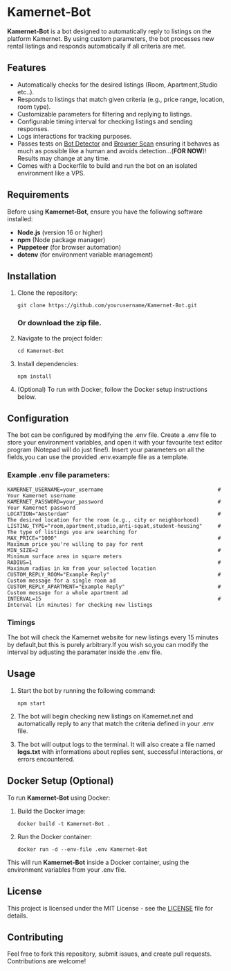 # Kamernet-Bot

**Kamernet-Bot** is a bot designed to automatically reply to listings on the platform Kamernet. By using custom parameters, the bot processes new rental listings and responds automatically if all criteria are met.

## Features

- Automatically checks for the desired listings (Room, Apartment,Studio etc..).
- Responds to listings that match given criteria (e.g., price range, location, room type).
- Customizable parameters for filtering and replying to listings.
- Configurable timing interval for checking listings and sending responses.
- Logs interactions for tracking purposes.
- Passes tests on [Bot Detector](https://bot-detector.rebrowser.net/) and [Browser Scan](https://www.browserscan.net/bot-detection) ensuring it behaves as much as possible like a human and avoids detection...(**FOR NOW**)! 
Results may change at any time.
- Comes with a Dockerfile to build and run the bot on an isolated environment like a VPS.

## Requirements

Before using **Kamernet-Bot**, ensure you have the following software installed:

- **Node.js** (version 16 or higher)
- **npm** (Node package manager)
- **Puppeteer** (for browser automation)
- **dotenv** (for environment variable management)

## Installation

1.  Clone the repository:

    ```
    git clone https://github.com/yourusername/Kamernet-Bot.git
    ```
    ### Or download the **zip** file. 

2.  Navigate to the project folder:

    ```
    cd Kamernet-Bot
    ```

3.  Install dependencies:

    ```
    npm install
    ```

4.  (Optional) To run with Docker, follow the Docker setup instructions below.

## Configuration

The bot can be configured by modifying the .env file.
Create a .env file to store your environment variables, and open it with your favourite text editor program (Notepad will do just fine!).
Insert your parameters on all the fields,you can use the provided .env.example file as a template.

### Example .env file parameters:

    KAMERNET_USERNAME=your_username                                     # Your Kamernet username
    KAMERNET_PASSWORD=your_password                                     # Your Kamernet password
    LOCATION="Amsterdam"                                                # The desired location for the room (e.g., city or neighborhood)
    LISTING_TYPE="room,apartment,studio,anti-squat,student-housing"     # The type of listings you are searching for
    MAX_PRICE="1000"                                                    # Maximum price you're willing to pay for rent
    MIN_SIZE=2                                                          # Minimum surface area in square meters
    RADIUS=1                                                            # Maximum radius in km from your selected location
    CUSTOM_REPLY_ROOM="Example Reply"                                   # Custom message for a single room ad
    CUSTOM_REPLY_APARTMENT="Example Reply"                              # Custom message for a whole apartment ad
    INTERVAL=15                                                         # Interval (in minutes) for checking new listings

### Timings

The bot will check the Kamernet website for new listings every 15 minutes by default,but this is purely arbitrary.If you wish so,you can modify the interval by adjusting the paramater inside the .env file.

## Usage

1. Start the bot by running the following command:

   ```
   npm start
   ```

2. The bot will begin checking new listings on Kamernet.net and automatically reply to any that match the criteria defined in your .env file.

3. The bot will output logs to the terminal. It will also create a file named **logs.txt** with informations about replies sent, successful interactions, or errors encountered.

## Docker Setup (Optional)

To run **Kamernet-Bot** using Docker:

1. Build the Docker image:

   ```
   docker build -t Kamernet-Bot .
   ```

2. Run the Docker container:

   ```
   docker run -d --env-file .env Kamernet-Bot
   ```

This will run **Kamernet-Bot** inside a Docker container, using the environment variables from your .env file.

## License

This project is licensed under the MIT License - see the [LICENSE](LICENSE) file for details.

## Contributing

Feel free to fork this repository, submit issues, and create pull requests. Contributions are welcome!
